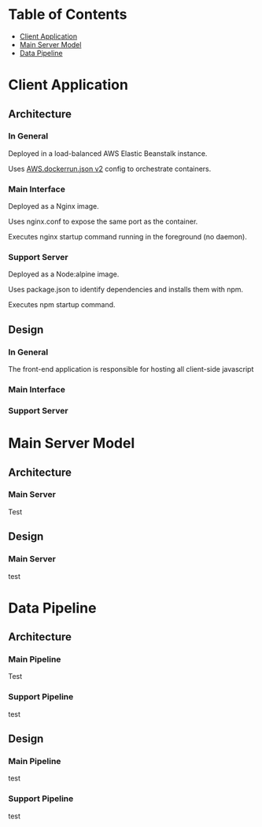 # Table of Contents

- [Client Application](#client-application)
- [Main Server Model](#main-server-model)
- [Data Pipeline](#data-pipeline)



# Client Application

## Architecture
### In General
Deployed in a load-balanced AWS Elastic Beanstalk instance.

Uses [AWS.dockerrun.json v2](https://docs.aws.amazon.com/elasticbeanstalk/latest/dg/create_deploy_docker_v2config.html#create_deploy_docker_v2config_dockerrun) config to orchestrate containers.

### Main Interface
Deployed as a Nginx image.

Uses nginx.conf to expose the same port as the container.

Executes nginx startup command running in the foreground (no daemon).

### Support Server
Deployed as a Node:alpine image.

Uses package.json to identify dependencies and installs them with npm.

Executes npm startup command.

## Design
### In General
The front-end application is responsible for hosting all client-side javascript

### Main Interface

### Support Server



# Main Server Model

## Architecture
### Main Server
Test

## Design
### Main Server
test




# Data Pipeline

## Architecture
### Main Pipeline
Test

### Support Pipeline
test

## Design
### Main Pipeline
test

### Support Pipeline
test

